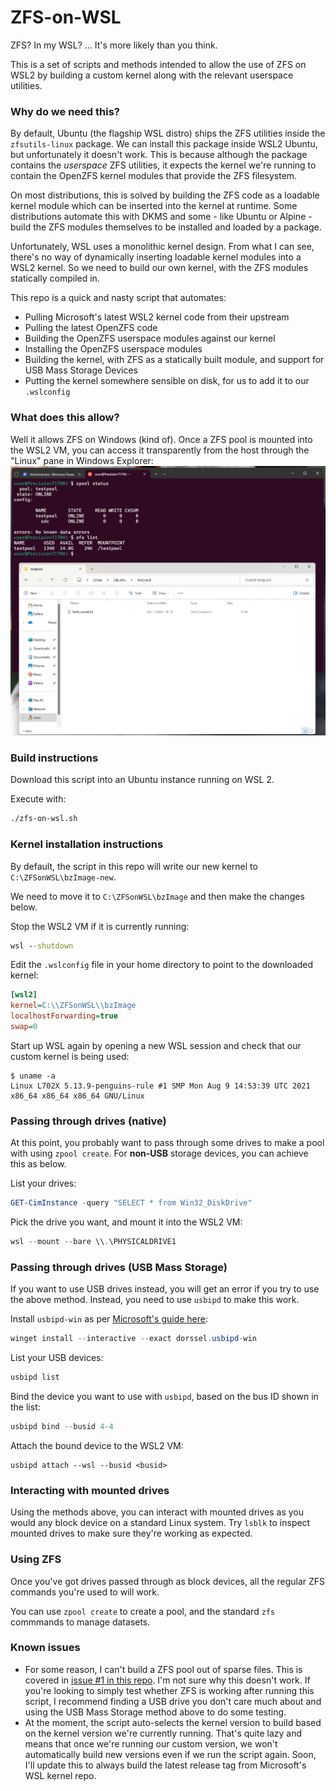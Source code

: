 # ZFS-on-WSL

ZFS? In my WSL? ... It's more likely than you think.

This is a set of scripts and methods intended to allow the use of ZFS on WSL2 by building a custom kernel along with the relevant userspace utilities.

### Why do we need this?
By default, Ubuntu (the flagship WSL distro) ships the ZFS utilities inside the `zfsutils-linux` package. We can install this package inside WSL2 Ubuntu, but unfortunately it doesn't work. This is because although the package contains the _userspace_ ZFS utilities, it expects the kernel we're running to contain the OpenZFS kernel modules that provide the ZFS filesystem.

On most distributions, this is solved by building the ZFS code as a loadable kernel module which can be inserted into the kernel at runtime. Some distributions automate this with DKMS and some - like Ubuntu or Alpine - build the ZFS modules themselves to be installed and loaded by a package.

Unfortunately, WSL uses a monolithic kernel design. From what I can see, there's no way of dynamically inserting loadable kernel modules into a WSL2 kernel. So we need to build our own kernel, with the ZFS modules statically compiled in.

This repo is a quick and nasty script that automates:
* Pulling Microsoft's latest WSL2 kernel code from their upstream
* Pulling the latest OpenZFS code
* Building the OpenZFS userspace modules against our kernel
* Installing the OpenZFS userspace modules
* Building the kernel, with ZFS as a statically built module, and support for USB Mass Storage Devices
* Putting the kernel somewhere sensible on disk, for us to add it to our `.wslconfig`

### What does this allow?
Well it allows ZFS on Windows (kind of). Once a ZFS pool is mounted into the WSL2 VM, you can access it transparently from the host through the "Linux" pane in Windows Explorer:
![Screenshot of a pool accessible from Windows Explorer](cursed.png)

### Build instructions
Download this script into an Ubuntu instance running on WSL 2.

Execute with:
```sh
./zfs-on-wsl.sh
```

### Kernel installation instructions
By default, the script in this repo will write our new kernel to `C:\ZFSonWSL\bzImage-new`.

We need to move it to `C:\ZFSonWSL\bzImage` and then make the changes below.

Stop the WSL2 VM if it is currently running:
```bat
wsl --shutdown
```

Edit the `.wslconfig` file in your home directory to point to the downloaded kernel:
```ini
[wsl2]
kernel=C:\\ZFSonWSL\\bzImage
localhostForwarding=true
swap=0
```

Start up WSL again by opening a new WSL session and check that our custom kernel is being used:
```
$ uname -a
Linux L702X 5.13.9-penguins-rule #1 SMP Mon Aug 9 14:53:39 UTC 2021 x86_64 x86_64 x86_64 GNU/Linux
```

### Passing through drives (native)
At this point, you probably want to pass through some drives to make a pool with using `zpool create`. For **non-USB** storage devices, you can achieve this as below.

List your drives:
```powershell
GET-CimInstance -query "SELECT * from Win32_DiskDrive"
```

Pick the drive you want, and mount it into the WSL2 VM:
```powershell
wsl --mount --bare \\.\PHYSICALDRIVE1
```

### Passing through drives (USB Mass Storage)
If you want to use USB drives instead, you will get an error if you try to use the above method. Instead, you need to use `usbipd` to make this work.

Install `usbipd-win` as per [Microsoft's guide here](https://learn.microsoft.com/en-us/windows/wsl/connect-usb):
```powershell
winget install --interactive --exact dorssel.usbipd-win
```

List your USB devices:
```powershell
usbipd list
```

Bind the device you want to use with `usbipd`, based on the bus ID shown in the list:
```powershell
usbipd bind --busid 4-4
```

Attach the bound device to the WSL2 VM:
```
usbipd attach --wsl --busid <busid>
```

### Interacting with mounted drives
Using the methods above, you can interact with mounted drives as you would any block device on a standard Linux system. Try `lsblk` to inspect mounted drives to make sure they're working as expected.

### Using ZFS
Once you've got drives passed through as block devices, all the regular ZFS commands you're used to will work.

You can use `zpool create` to create a pool, and the standard `zfs` commmands to manage datasets.

### Known issues
* For some reason, I can't build a ZFS pool out of sparse files. This is covered in [issue #1 in this repo](https://github.com/alexhaydock/zfs-on-wsl/issues/1). I'm not sure why this doesn't work. If you're looking to simply test whether ZFS is working after running this script, I recommend finding a USB drive you don't care much about and using the USB Mass Storage method above to do some testing.
* At the moment, the script auto-selects the kernel version to build based on the kernel version we're currently running. That's quite lazy and means that once we're running our custom version, we won't automatically build new versions even if we run the script again. Soon, I'll update this to always build the latest release tag from Microsoft's WSL kernel repo.
